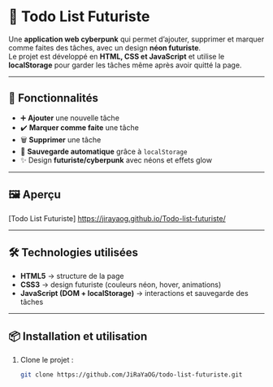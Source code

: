 # 📝 Todo List Futuriste

Une **application web cyberpunk** qui permet d’ajouter, supprimer et marquer comme faites des tâches, avec un design **néon futuriste**.  
Le projet est développé en **HTML, CSS et JavaScript** et utilise le **localStorage** pour garder les tâches même après avoir quitté la page.

---

## 🚀 Fonctionnalités

- ➕ **Ajouter** une nouvelle tâche  
- ✔️ **Marquer comme faite** une tâche  
- 🗑 **Supprimer** une tâche  
- 💾 **Sauvegarde automatique** grâce à `localStorage`  
- ✨ Design **futuriste/cyberpunk** avec néons et effets glow  

---

## 🖼 Aperçu

[Todo List Futuriste] https://jirayaog.github.io/Todo-list-futuriste/

---

## 🛠 Technologies utilisées

- **HTML5** → structure de la page  
- **CSS3** → design futuriste (couleurs néon, hover, animations)  
- **JavaScript (DOM + localStorage)** → interactions et sauvegarde des tâches  

---

## 📦 Installation et utilisation

1. Clone le projet :  
   ```bash
   git clone https://github.com/JiRaYaOG/todo-list-futuriste.git
